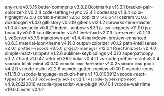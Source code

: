   any-rule v0.3.15
  better-comments v3.0.2
  Bookmarks v13.3.1
  bracket-pair-colorizer-2 v0.2.4
  code-settings-sync v3.4.3
  codesnap v1.3.4
  color-highlight v2.5.0
  console-helper v2.5.1
  copilot v1.40.6471
  cssrem v3.0.0
  doxdocgen v1.4.0
  githistory v0.6.19
  gitlens v12.1.2
  iceworks-time-master v1.0.4
  ilovejuejin v0.0.21
  indent-rainbow v8.3.1
  js-jsx-snippets v11.0.0
  jsx-beautify v0.0.5
  korofileheader v4.9.1
  leek-fund v2.7.3
  live-server v0.2.13
  LiveServer v5.7.5
  markdown-pdf v1.4.4
  markdown-preview-enhanced v0.6.3
  material-icon-theme v4.19.0
  output-colorizer v0.1.2
  path-intellisense v2.8.1
  prettier-vscode v9.5.0
  project-manager v12.6.1
  ReactSnippets v2.4.0
  simple-react-snippets v1.2.6
  sublime-keybindings v4.0.10
  superpathcopy v0.2.7
  tslint v1.0.47
  vetur v0.36.0
  volar v0.40.1
  vs-code-prettier-eslint v5.0.4
  vscode-blink-mind v0.0.10
  vscode-css-formatter v1.0.2
  vscode-css-peek v4.2.0
  vscode-eslint v2.2.6
  vscode-gutter-preview v0.30.0
  vscode-icons v11.15.0
  vscode-language-pack-zh-hans v1.70.8100912
  vscode-react-typescript v1.3.1
  vscode-styled-jsx v2.1.1
  vscode-typescript-next v4.9.20220816
  vscode-typescript-vue-plugin v0.40.1
  vscode-wakatime v19.0.0
  vuter v0.1.2